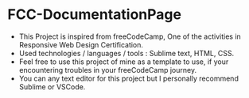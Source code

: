 # FCC-DocumentationPage
* This Project is inspired from freeCodeCamp, One of the activities in Responsive Web Design Certification.
* Used technologies / languages / tools : Sublime text, HTML, CSS.
* Feel free to use this project of mine as a template to use, if your encountering troubles in your freeCodeCamp journey.
* You can any text editor for this project but I personally recommend Sublime or VSCode.
